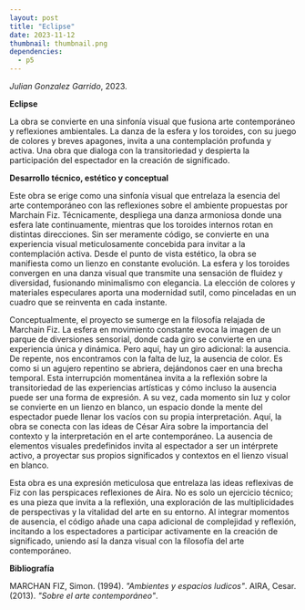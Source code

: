 ```yaml
---
layout: post
title: "Eclipse"
date: 2023-11-12
thumbnail: thumbnail.png
dependencies:
  - p5
---
```


<div id="div-sketch">
  <script type="text/javascript" src="sketch.js"></script>
</div>

_Julian Gonzalez Garrido_, 2023.

**Eclipse**

La obra se convierte en una sinfonía visual que fusiona arte contemporáneo y reflexiones ambientales. La danza de la esfera y los toroides, con su juego de colores y breves apagones, invita a una contemplación profunda y activa. Una obra que dialoga con la transitoriedad y despierta la participación del espectador en la creación de significado.

**Desarrollo técnico, estético y conceptual**


Este obra se erige como una sinfonía visual que entrelaza la esencia del arte contemporáneo con las reflexiones sobre el ambiente propuestas por Marchain Fiz. Técnicamente, despliega una danza armoniosa donde una esfera late continuamente, mientras que los toroides internos rotan en distintas direcciones. Sin ser meramente código, se convierte en una experiencia visual meticulosamente concebida para invitar a la contemplación activa.
Desde el punto de vista estético, la obra se manifiesta como un lienzo en constante evolución. La esfera y los toroides convergen en una danza visual que transmite una sensación de fluidez y diversidad, fusionando minimalismo con elegancia. La elección de colores y materiales especulares aporta una modernidad sutil, como pinceladas en un cuadro que se reinventa en cada instante.

Conceptualmente, el proyecto se sumerge en la filosofía relajada de Marchain Fiz. La esfera en movimiento constante evoca la imagen de un parque de diversiones sensorial, donde cada giro se convierte en una experiencia única y dinámica. Pero aquí, hay un giro adicional: la ausencia. De repente, nos encontramos con la falta de luz, la ausencia de color. Es como si un agujero repentino se abriera, dejándonos caer en una brecha temporal. Esta interrupción momentánea invita a la reflexión sobre la transitoriedad de las experiencias artísticas y cómo incluso la ausencia puede ser una forma de expresión.
A su vez, cada momento sin luz y color se convierte en un lienzo en blanco, un espacio donde la mente del espectador puede llenar los vacíos con su propia interpretación. Aquí, la obra se conecta con las ideas de César Aira sobre la importancia del contexto y la interpretación en el arte contemporáneo. La ausencia de elementos visuales predefinidos invita al espectador a ser un intérprete activo, a proyectar sus propios significados y contextos en el lienzo visual en blanco.

Esta obra es una expresión meticulosa que entrelaza las ideas reflexivas de Fiz con las perspicaces reflexiones de Aira. No es solo un ejercicio técnico; es una pieza que invita a la reflexión, una exploración de las multiplicidades de perspectivas y la vitalidad del arte en su entorno. Al integrar momentos de ausencia, el código añade una capa adicional de complejidad y reflexión, incitando a los espectadores a participar activamente en la creación de significado, uniendo así la danza visual con la filosofía del arte contemporáneo.


**Bibliografía**

MARCHAN FIZ, Simon. (1994). _"Ambientes y espacios ludicos"_.
AIRA, Cesar. (2013). _"Sobre el arte contemporáneo"_.